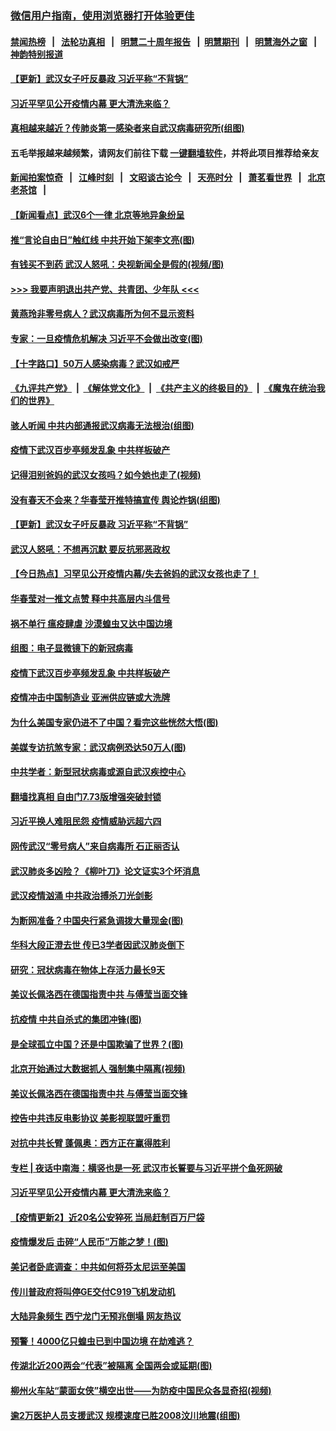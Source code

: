 ### [微信用户指南，使用浏览器打开体验更佳](https://github.com/gfw-breaker/banned-news1/blob/master/indexes/wechat-guide.md?t=0)
#### [禁闻热榜](热点新闻.md?t=0)  &nbsp;&nbsp;|&nbsp;&nbsp; [法轮功真相](https://github.com/gfw-breaker/truth/blob/master/README.md?t=0) &nbsp;&nbsp;|&nbsp;&nbsp; [明慧二十周年报告](https://github.com/gfw-breaker/mh-reports/blob/master/README.md?t=0) &nbsp;&nbsp;|&nbsp;&nbsp;[明慧期刊](https://github.com/gfw-breaker/mh-qikan) &nbsp;&nbsp;|&nbsp;&nbsp; [明慧海外之窗](https://github.com/gfw-breaker/mh-news/blob/master/README.md?t=0) &nbsp;&nbsp;|&nbsp;&nbsp; [神韵特别报道](https://github.com/gfw-breaker/mh-news/blob/master/shenyun.md?t=0)
#### [ 【更新】武汉女子吁反暴政 习近平称“不背锅”](https://github.com/gfw-breaker/banned-news/blob/master/pages/nf4514/n11801312.md)
#### [ 习近平罕见公开疫情内幕 更大清洗来临？](https://github.com/gfw-breaker/banned-news/blob/master/pages/prog1138/a102778299.md)
#### [ 真相越来越近？传肺炎第一感染者来自武汉病毒研究所(组图)](https://github.com/gfw-breaker/banned-news/blob/master/pages/p1/923247.md)
#### 五毛举报越来越频繁，请网友们前往下载 [一键翻墙软件](https://github.com/gfw-breaker/ssr-accounts)，并将此项目推荐给亲友
#### [新闻拍案惊奇](https://github.com/gfw-breaker/banned-news1/blob/master/pages/link4.md) &nbsp;&nbsp;|&nbsp;&nbsp; [江峰时刻](https://github.com/gfw-breaker/banned-news1/blob/master/pages/link4.md) &nbsp;&nbsp;|&nbsp;&nbsp; [文昭谈古论今](https://github.com/gfw-breaker/banned-news1/blob/master/pages/link4.md) &nbsp;&nbsp;|&nbsp;&nbsp; [天亮时分](https://github.com/gfw-breaker/banned-news1/blob/master/pages/link4.md) &nbsp;&nbsp;|&nbsp;&nbsp; [萧茗看世界](https://github.com/gfw-breaker/banned-news1/blob/master/pages/link4.md) &nbsp;&nbsp;|&nbsp;&nbsp; [北京老茶馆](https://github.com/gfw-breaker/banned-news1/blob/master/pages/link4.md) &nbsp;&nbsp;|&nbsp;&nbsp; 
#### [ 【新闻看点】武汉6个一律 北京等地异象纷呈](https://github.com/gfw-breaker/banned-news/blob/master/pages/nsc413/n11871818.md)
#### [ 推“言论自由日”触红线 中共开始下架李文亮(图)](https://github.com/gfw-breaker/banned-news/blob/master/pages/p1/923267.md)
#### [ 有钱买不到药 武汉人怒吼：央视新闻全是假的(视频/图)](https://github.com/gfw-breaker/banned-news/blob/master/pages/p1/923242.md)
#### [>>> 我要声明退出共产党、共青团、少年队 <<<](https://github.com/begood0513/goodnews/blob/master/quit/letter.md) 
#### [ 黄燕玲非零号病人？武汉病毒所为何不显示资料](https://github.com/gfw-breaker/banned-news/blob/master/pages/nsc413/n11872240.md)
#### [ 专家：一旦疫情危机解决 习近平不会做出改变(图)](https://github.com/gfw-breaker/banned-news/blob/master/pages/p2/923216.md)
#### [ 【十字路口】50万人感染病毒？武汉如戒严](https://github.com/gfw-breaker/banned-news/blob/master/pages/nf4514/n11870405.md)
#### [《九评共产党》](https://github.com/begood0513/9ping.md/blob/master/README.md) &nbsp;|&nbsp; [《解体党文化》](../../../../jtdwh.md/blob/master/README.md)  &nbsp;|&nbsp; [《共产主义的终极目的》](../../../../gczydzjmd.md/blob/master/README.md) &nbsp;|&nbsp; [《魔鬼在统治我们的世界》](../../../../mgztzwmdsj.md/blob/master/README.md) 
#### [ 骇人听闻 中共内部通报武汉病毒无法根治(组图)](https://github.com/gfw-breaker/banned-news/blob/master/pages/p1/923220.md)
#### [ 疫情下武汉百步亭频发乱象 中共样板破产](https://github.com/gfw-breaker/banned-news/blob/master/pages/nf4514/n11871457.md)
#### [ 记得泪别爸妈的武汉女孩吗？如今她也走了(视频)](https://github.com/gfw-breaker/banned-news/blob/master/pages/prog204/a102778370.md)
#### [ 没有春天不会来？华春莹开推特搞宣传 舆论炸锅(组图)](https://github.com/gfw-breaker/banned-news/blob/master/pages/p1/923246.md)
#### [ 【更新】武汉女子吁反暴政 习近平称“不背锅”](https://github.com/gfw-breaker/banned-news/blob/master/pages/nsc413/n11801312.md)
#### [ 武汉人怒吼：不想再沉默 要反抗邪恶政权](https://github.com/gfw-breaker/banned-news/blob/master/pages/nsc413/n11871584.md)
#### [ 【今日热点】习罕见公开疫情内幕/失去爸妈的武汉女孩也走了！](https://github.com/gfw-breaker/banned-news/blob/master/pages/prog204/a102778499.md)
#### [ 华春莹对一推文点赞 释中共高层内斗信号](https://github.com/gfw-breaker/banned-news/blob/master/pages/nsc413/n11872861.md)
#### [ 祸不单行 瘟疫肆虐 沙漠蝗虫又达中国边境](https://github.com/gfw-breaker/banned-news/blob/master/pages/nsc413/n11872485.md)
#### [ 组图：电子显微镜下的新冠病毒](https://github.com/gfw-breaker/banned-news/blob/master/pages/nsc413/n11872057.md)
#### [ 疫情下武汉百步亭频发乱象 中共样板破产](https://github.com/gfw-breaker/banned-news/blob/master/pages/nsc413/n11871457.md)
#### [ 疫情冲击中国制造业 亚洲供应链或大洗牌](https://github.com/gfw-breaker/banned-news/blob/master/pages/nf4514/n11871629.md)
#### [ 为什么美国专家仍进不了中国？看完这些恍然大悟(图)](https://github.com/gfw-breaker/banned-news/blob/master/pages/p3/923254.md)
#### [ 美媒专访抗煞专家：武汉病例恐达50万人(图)](https://github.com/gfw-breaker/banned-news/blob/master/pages/p1/923253.md)
#### [ 中共学者：新型冠状病毒或源自武汉疾控中心](https://github.com/gfw-breaker/banned-news/blob/master/pages/nsc413/n11872811.md)
#### [ 翻墙找真相 自由门7.73版增强突破封锁](https://github.com/gfw-breaker/banned-news/blob/master/pages/nf4514/n11869569.md)
#### [ 习近平换人难阻民怨 疫情威胁远超六四](https://github.com/gfw-breaker/banned-news/blob/master/pages/prog204/a102778309.md)
#### [ 网传武汉“零号病人”来自病毒所 石正丽否认](https://github.com/gfw-breaker/banned-news/blob/master/pages/prog204/a102778170.md)
#### [ 武汉肺炎多凶险？《柳叶刀》论文证实3个坏消息](https://github.com/gfw-breaker/banned-news/blob/master/pages/prog204/a102778048.md)
#### [ 武汉疫情汹涌 中共政治搏杀刀光剑影](https://github.com/gfw-breaker/banned-news/blob/master/pages/prog1138/a102777668.md)
#### [ 为断网准备？中国央行紧急调拨大量现金(图)](https://github.com/gfw-breaker/banned-news/blob/master/pages/p5/923232.md)
#### [ 华科大段正澄去世 传已3学者因武汉肺炎倒下](https://github.com/gfw-breaker/banned-news/blob/master/pages/nsc413/n11872056.md)
#### [ 研究：冠状病毒在物体上存活力最长9天](https://github.com/gfw-breaker/banned-news/blob/master/pages/nsc413/n11871871.md)
#### [ 美议长佩洛西在德国指责中共 与傅莹当面交锋](https://github.com/gfw-breaker/banned-news/blob/master/pages/nf4514/n11872375.md)
#### [ 抗疫情 中共自杀式的集团冲锋(图)](https://github.com/gfw-breaker/banned-news/blob/master/pages/p4/923255.md)
#### [ 是全球孤立中国？还是中国欺骗了世界？(图)](https://github.com/gfw-breaker/banned-news/blob/master/pages/p1/923251.md)
#### [ 北京开始通过大数据抓人 强制集中隔离(视频)](https://github.com/gfw-breaker/banned-news/blob/master/pages/p1/923207.md)
#### [ 美议长佩洛西在德国指责中共 与傅莹当面交锋](https://github.com/gfw-breaker/banned-news/blob/master/pages/nsc413/n11872375.md)
#### [ 控告中共违反电影协议 美影视联盟吁重罚](https://github.com/gfw-breaker/banned-news/blob/master/pages/nf4514/n11871820.md)
#### [ 对抗中共长臂 蓬佩奥：西方正在赢得胜利](https://github.com/gfw-breaker/banned-news/blob/master/pages/nf4514/n11871500.md)
#### [ 专栏 | 夜话中南海：横竖也是一死 武汉市长誓要与习近平拼个鱼死网破](https://github.com/gfw-breaker/banned-news/blob/master/pages/yehuazhongnanhai/gx-02142020133633.md)
#### [ 习近平罕见公开疫情内幕 更大清洗来临？](https://github.com/gfw-breaker/banned-news/blob/master/pages/prog204/a102778299.md)
#### [ 【疫情更新2】近20名公安猝死 当局赶制百万尸袋](https://github.com/gfw-breaker/banned-news/blob/master/pages/prog204/a102775451.md)
#### [ 疫情爆发后 击碎“人民币”万能之梦！(图)](https://github.com/gfw-breaker/banned-news/blob/master/pages/p5/923225.md)
#### [ 美记者卧底调查：中共如何将芬太尼运至美国](https://github.com/gfw-breaker/banned-news/blob/master/pages/nsc413/n11871821.md)
#### [ 传川普政府将叫停GE交付C919飞机发动机](https://github.com/gfw-breaker/banned-news/blob/master/pages/nsc413/n11871600.md)
#### [ 大陆异象频生 西宁龙门无预兆倒塌 网友热议](https://github.com/gfw-breaker/banned-news/blob/master/pages/nsc413/n11871150.md)
#### [ 预警！4000亿只蝗虫已到中国边境 在劫难逃？](https://github.com/gfw-breaker/banned-news/blob/master/pages/prog204/a102778536.md)
#### [ 传湖北近200两会“代表”被隔离 全国两会或延期(图)](https://github.com/gfw-breaker/banned-news/blob/master/pages/p2/923264.md)
#### [ 柳州火车站“蒙面女侠”横空出世——为防疫中国民众各显奇招(视频)](https://github.com/gfw-breaker/banned-news/blob/master/pages/p1/923208.md)
#### [ 逾2万医护人员支援武汉 规模速度已胜2008汶川地震(组图)](https://github.com/gfw-breaker/banned-news/blob/master/pages/p1/923206.md)
